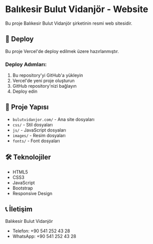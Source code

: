 # Balıkesir Bulut Vidanjör - Website

Bu proje Balıkesir Bulut Vidanjör şirketinin resmi web sitesidir.

## 🚀 Deploy

Bu proje Vercel'de deploy edilmek üzere hazırlanmıştır.

### Deploy Adımları:

1. Bu repository'yi GitHub'a yükleyin
2. Vercel'de yeni proje oluşturun
3. GitHub repository'nizi bağlayın
4. Deploy edin

## 📁 Proje Yapısı

- `bulutvidanjor.com/` - Ana site dosyaları
- `css/` - Stil dosyaları
- `js/` - JavaScript dosyaları
- `images/` - Resim dosyaları
- `fonts/` - Font dosyaları

## 🛠️ Teknolojiler

- HTML5
- CSS3
- JavaScript
- Bootstrap
- Responsive Design

## 📞 İletişim

Balıkesir Bulut Vidanjör
- Telefon: +90 541 252 43 28
- WhatsApp: +90 541 252 43 28
